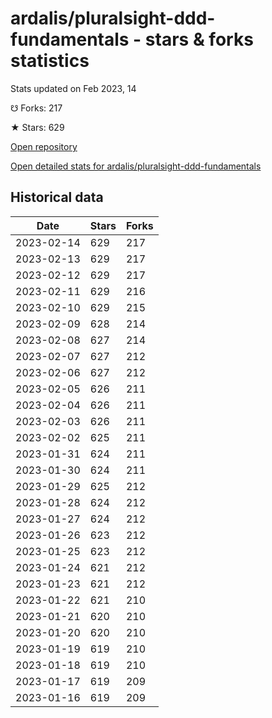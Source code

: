 # ardalis/pluralsight-ddd-fundamentals - stars & forks statistics

Stats updated on Feb 2023, 14

☋ Forks: 217

★ Stars: 629

[Open repository](https://github.com/ardalis/pluralsight-ddd-fundamentals)

[Open detailed stats for ardalis/pluralsight-ddd-fundamentals](https://reviewgithub.com/rep/ardalis/pluralsight-ddd-fundamentals)

## Historical data
| Date | Stars | Forks |
|------|-------|-------|
| 2023-02-14 | 629 | 217 | 
| 2023-02-13 | 629 | 217 | 
| 2023-02-12 | 629 | 217 | 
| 2023-02-11 | 629 | 216 | 
| 2023-02-10 | 629 | 215 | 
| 2023-02-09 | 628 | 214 | 
| 2023-02-08 | 627 | 214 | 
| 2023-02-07 | 627 | 212 | 
| 2023-02-06 | 627 | 212 | 
| 2023-02-05 | 626 | 211 | 
| 2023-02-04 | 626 | 211 | 
| 2023-02-03 | 626 | 211 | 
| 2023-02-02 | 625 | 211 | 
| 2023-01-31 | 624 | 211 | 
| 2023-01-30 | 624 | 211 | 
| 2023-01-29 | 625 | 212 | 
| 2023-01-28 | 624 | 212 | 
| 2023-01-27 | 624 | 212 | 
| 2023-01-26 | 623 | 212 | 
| 2023-01-25 | 623 | 212 | 
| 2023-01-24 | 621 | 212 | 
| 2023-01-23 | 621 | 212 | 
| 2023-01-22 | 621 | 210 | 
| 2023-01-21 | 620 | 210 | 
| 2023-01-20 | 620 | 210 | 
| 2023-01-19 | 619 | 210 | 
| 2023-01-18 | 619 | 210 | 
| 2023-01-17 | 619 | 209 | 
| 2023-01-16 | 619 | 209 | 

